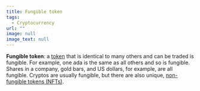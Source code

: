 ```yaml
---
title: Fungible token
tags:
  - Cryptocurrency
url: ""
image: null
image_text: null
---
```


**Fungible token**: a [token](https://www.essentialcardano.io/glossary/token) that is identical to many others and can be traded is fungible. For example, one ada is the same as all others and so is fungible. Shares in a company, gold bars, and US dollars, for example, are all fungible. Cryptos are usually fungible, but there are also unique, [non-fungible tokens (NFTs)](https://www.essentialcardano.io/glossary/nft).
